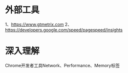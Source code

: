 # 外部工具
1、https://www.gtmetrix.com
2、https://developers.google.com/speed/pagespeed/insights

# 深入理解
Chrome开发者工具Network、Performance、Memory标签
